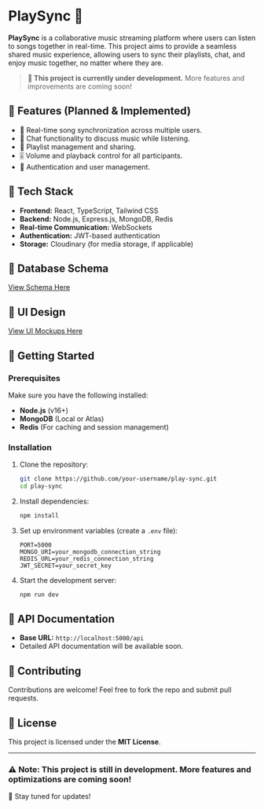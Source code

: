 ﻿# PlaySync 🎵

**PlaySync** is a collaborative music streaming platform where users can listen to songs together in real-time. This project aims to provide a seamless shared music experience, allowing users to sync their playlists, chat, and enjoy music together, no matter where they are.

> **🚧 This project is currently under development.** More features and improvements are coming soon!

## 🚀 Features (Planned & Implemented)
- 🎼 Real-time song synchronization across multiple users.
- 💬 Chat functionality to discuss music while listening.
- 📜 Playlist management and sharing.
- 🎚️ Volume and playback control for all participants.
- 🔐 Authentication and user management.

## 📌 Tech Stack
- **Frontend:** React, TypeScript, Tailwind CSS
- **Backend:** Node.js, Express.js, MongoDB, Redis
- **Real-time Communication:** WebSockets
- **Authentication:** JWT-based authentication
- **Storage:** Cloudinary (for media storage, if applicable)

## 📜 Database Schema
[View Schema Here](#) <!-- Replace # with actual schema link -->

## 🎨 UI Design
[View UI Mockups Here](#) <!-- Replace # with actual UI design link -->

## 🚀 Getting Started

### Prerequisites
Make sure you have the following installed:
- **Node.js** (v16+)
- **MongoDB** (Local or Atlas)
- **Redis** (For caching and session management)

### Installation
1. Clone the repository:
   ```sh
   git clone https://github.com/your-username/play-sync.git
   cd play-sync
   ```
2. Install dependencies:
   ```sh
   npm install
   ```
3. Set up environment variables (create a `.env` file):
   ```env
   PORT=5000
   MONGO_URI=your_mongodb_connection_string
   REDIS_URL=your_redis_connection_string
   JWT_SECRET=your_secret_key
   ```
4. Start the development server:
   ```sh
   npm run dev
   ```

## 📜 API Documentation
- **Base URL:** `http://localhost:5000/api`
- Detailed API documentation will be available soon.

## 🔧 Contributing
Contributions are welcome! Feel free to fork the repo and submit pull requests.

## 📜 License
This project is licensed under the **MIT License**.

---
### ⚠️ Note: This project is still in development. More features and optimizations are coming soon!

🚀 Stay tuned for updates!